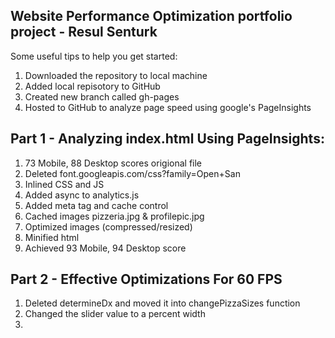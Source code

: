 ## Website Performance Optimization portfolio project - Resul Senturk

Some useful tips to help you get started:

1. Downloaded the repository to local machine
2. Added local repisotory to GitHub
3. Created new branch called gh-pages
4. Hosted to GitHub to analyze page speed using google's PageInsights

## Part 1 - Analyzing index.html Using PageInsights:
1. 73 Mobile, 88 Desktop scores origional file
2. Deleted font.googleapis.com/css?family=Open+San
3. Inlined CSS and JS
4. Added async to analytics.js
5. Added meta tag and cache control
6. Cached images pizzeria.jpg & profilepic.jpg
7. Optimized images (compressed/resized)
8. Minified html
9. Achieved  93 Mobile, 94 Desktop score

## Part 2 - Effective Optimizations For 60 FPS
1. Deleted determineDx and moved it into changePizzaSizes function
2. Changed the slider value to a percent width
3. 